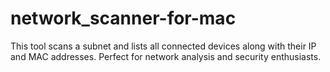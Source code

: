 # network_scanner-for-mac
 This tool scans a subnet and lists all connected devices along with their IP and MAC addresses. Perfect for network analysis and security enthusiasts.
